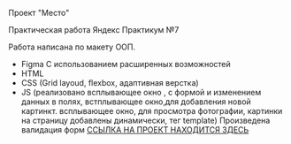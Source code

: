 Проект "Место"

Практическая работа Яндекс Практикум №7


Работа написана по макету
ООП.
* Figma
С использованием расширенных возможностей 
* HTML
* CSS (Grid layoud, flexbox, адаптивная верстка)
* JS (реализовано всплывающее окно , с формой и изменением данных в полях, встплывающее окно,для добавления новой картинкт. всплывающее окно, для просмотра фотографии, картинки на страницу добавлены динамически, тег template)
Произведена валидация форм
 [ССЫЛКА НА ПРОЕКТ НАХОДИТСЯ ЗДЕСЬ](https://kristinazha.github.io/mesto/)
